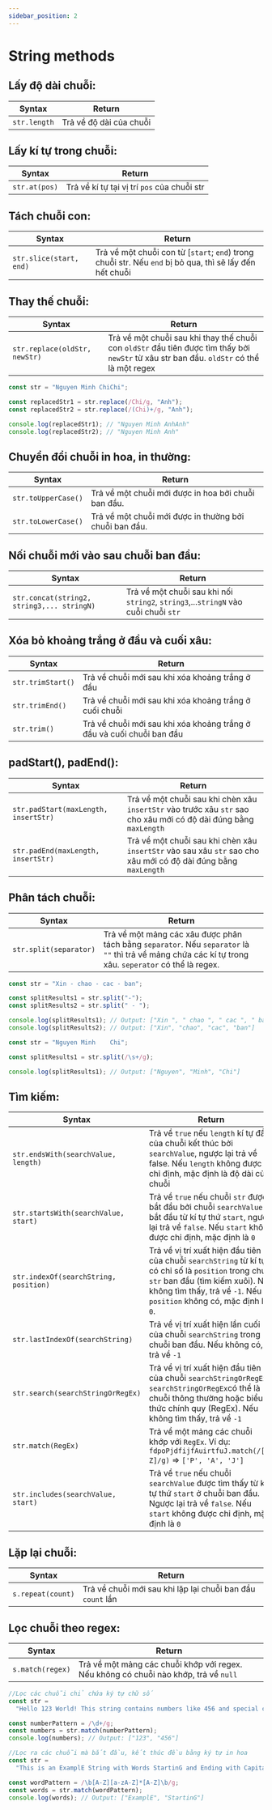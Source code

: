 ```yaml
---
sidebar_position: 2
---
```


# String methods

## Lấy độ dài chuỗi:

| Syntax       | Return                  |
| ------------ | ----------------------- |
| `str.length` | Trả về độ dài của chuỗi |

## Lấy kí tự trong chuỗi:

| Syntax        | Return                                      |
| ------------- | ------------------------------------------- |
| `str.at(pos)` | Trả về kí tự tại vị trí `pos` của chuỗi str |

## Tách chuỗi con:

| Syntax                  | Return                                                                                                  |
| ----------------------- | ------------------------------------------------------------------------------------------------------- |
| `str.slice(start, end)` | Trả về một chuỗi con từ [`start`; `end`) trong chuỗi str. Nếu `end` bị bỏ qua, thì sẽ lấy đến hết chuỗi |

## Thay thế chuỗi:

| Syntax                        | Return                                                                                                                                    |
| ----------------------------- | ----------------------------------------------------------------------------------------------------------------------------------------- |
| `str.replace(oldStr, newStr)` | Trả về một chuỗi sau khi thay thế chuỗi con `oldStr` đầu tiên được tìm thấy bởi `newStr` từ xâu str ban đầu. `oldStr` có thể là một regex |

```js
const str = "Nguyen Minh ChiChi";

const replacedStr1 = str.replace(/Chi/g, "Anh");
const replacedStr2 = str.replace(/(Chi)+/g, "Anh");

console.log(replacedStr1); // "Nguyen Minh AnhAnh"
console.log(replacedStr2); // "Nguyen Minh Anh"
```

## Chuyển đổi chuỗi in hoa, in thường:

| Syntax              | Return                                                 |
| ------------------- | ------------------------------------------------------ |
| `str.toUpperCase()` | Trả về một chuỗi mới được in hoa bởi chuỗi ban đầu.    |
| `str.toLowerCase()` | Trả về một chuỗi mới được in thường bởi chuỗi ban đầu. |

## Nối chuỗi mới vào sau chuỗi ban đầu:

| Syntax                                     | Return                                                                              |
| ------------------------------------------ | ----------------------------------------------------------------------------------- |
| `str.concat(string2, string3,... stringN)` | Trả về một chuỗi sau khi nối `string2`, `string3`,...`stringN` vào cuỗi chuỗi `str` |

## Xóa bỏ khoảng trắng ở đầu và cuối xâu:

| Syntax            | Return                                                                |
| ----------------- | --------------------------------------------------------------------- |
| `str.trimStart()` | Trả về chuỗi mới sau khi xóa khoảng trắng ở đầu                       |
| `str.trimEnd()`   | Trả về chuỗi mới sau khi xóa khoảng trắng ở cuối chuỗi                |
| `str.trim()`      | Trả về chuỗi mới sau khi xóa khoảng trắng ở đầu và cuối chuỗi ban đầu |

## padStart(), padEnd():

| Syntax                               | Return                                                                                                            |
| ------------------------------------ | ----------------------------------------------------------------------------------------------------------------- |
| `str.padStart(maxLength, insertStr)` | Trả về một chuỗi sau khi chèn xâu `insertStr` vào trước xâu `str` sao cho xâu mới có độ dài đúng bằng `maxLength` |
| `str.padEnd(maxLength, insertStr)`   | Trả về một chuỗi sau khi chèn xâu `insertStr` vào sau xâu `str` sao cho xâu mới có độ dài đúng bằng `maxLength`   |

## Phân tách chuỗi:

| Syntax                 | Return                                                                                                                                                  |
| ---------------------- | ------------------------------------------------------------------------------------------------------------------------------------------------------- |
| `str.split(separator)` | Trả về một mảng các xâu được phân tách bằng `separator`. Nếu `separator` là `""` thì trả về mảng chứa các kí tự trong xâu. `seperator` có thể là regex. |

```js
const str = "Xin - chao - cac - ban";

const splitResults1 = str.split("-");
const splitResults2 = str.split(" - ");

console.log(splitResults1); // Output: ["Xin ", " chao ", " cac ", " ban"]
console.log(splitResults2); // Output: ["Xin", "chao", "cac", "ban"]
```

```js
const str = "Nguyen Minh    Chi";

const splitResults1 = str.split(/\s+/g);

console.log(splitResults1); // Output: ["Nguyen", "Minh", "Chi"]
```

## Tìm kiếm:

| Syntax                                | Return                                                                                                                                                                                                           |
| ------------------------------------- | ---------------------------------------------------------------------------------------------------------------------------------------------------------------------------------------------------------------- |
| `str.endsWith(searchValue, length)`   | Trả về `true` nếu `length` kí tự đầu của chuỗi kết thúc bởi `searchValue`, ngược lại trả về false. Nếu `length` không được chỉ định, mặc định là độ dài của chuỗi                                                |
| `str.startsWith(searchValue, start)`  | Trả về `true` nếu chuỗi `str` được bắt đầu bởi chuỗi `searchValue` bắt đầu từ kí tự thứ `start`, ngược lại trả về `false`. Nếu `start` không được chỉ định, mặc định là `0`                                      |
| `str.indexOf(searchString, position)` | Trả về vị trí xuất hiện đầu tiên của chuỗi `searchString` từ kí tự có chỉ số là `position` trong chuỗi `str` ban đầu (tìm kiếm xuôi). Nếu không tìm thấy, trả về `-1`. Nếu `position` không có, mặc định là `0`. |
| `str.lastIndexOf(searchString)`       | Trả về vị trí xuất hiện lần cuối của chuỗi `searchString` trong chuỗi ban đầu. Nếu không có, trả về `-1`                                                                                                         |
| `str.search(searchStringOrRegEx)`     | Trả về vị trí xuất hiện đầu tiên của chuỗi `searchStringOrRegEx`. `searchStringOrRegEx`có thể là chuỗi thông thường hoặc biểu thức chính quy (RegEx). Nếu không tìm thấy, trả về `-1`                            |
| `str.match(RegEx)`                    | Trả về một mảng các chuỗi khớp với `RegEx`. Ví dụ: `fdpoPjdfijfAuirtfuJ.match(/[A-Z]/g)` => `['P', 'A', 'J']`                                                                                                    |
| `str.includes(searchValue, start)`    | Trả về `true` nếu chuỗi `searchValue` được tìm thấy từ kí tự thứ `start` ở chuỗi ban đầu. Ngược lại trả về `false`. Nếu `start` không được chỉ định, mặc định là `0`                                             |

## Lặp lại chuỗi:

| Syntax            | Return                                                     |
| ----------------- | ---------------------------------------------------------- |
| `s.repeat(count)` | Trả về chuỗi mới sau khi lặp lại chuỗi ban đầu `count` lần |

## Lọc chuỗi theo regex:

| Syntax           | Return                                                                               |
| ---------------- | ------------------------------------------------------------------------------------ |
| `s.match(regex)` | Trả về một mảng các chuỗi khớp với regex. Nếu không có chuỗi nào khớp, trả về `null` |

```js
//Lọc các chuỗi chỉ chứa ký tự chữ số
const str =
  "Hello 123 World! This string contains numbers like 456 and special characters @#$.";

const numberPattern = /\d+/g;
const numbers = str.match(numberPattern);
console.log(numbers); // Output: ["123", "456"]
```

```js
//Lọc ra các chuỗi mà bắt đầu, kết thúc đều bằng ký tự in hoa
const str =
  "This is an ExamplE String with Words StartinG and Ending with Capital Letters.";

const wordPattern = /\b[A-Z][a-zA-Z]*[A-Z]\b/g;
const words = str.match(wordPattern);
console.log(words); // Output: ["ExamplE", "StartinG"]
```
